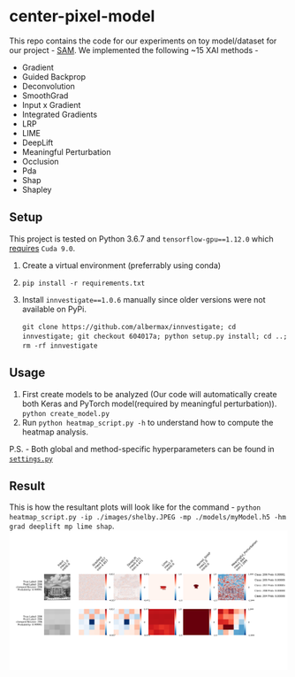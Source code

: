 # center-pixel-model

This repo contains the code for our experiments on toy model/dataset for our project - [SAM](https://anhnguyen.me/project/sam/ "SAM").
We implemented the following ~15 XAI methods - 
- Gradient
- Guided Backprop
- Deconvolution
- SmoothGrad
- Input x Gradient
- Integrated Gradients
- LRP
- LIME
- DeepLift
- Meaningful Perturbation
- Occlusion
- Pda
- Shap
- Shapley


## Setup
This project is tested on Python 3.6.7 and `tensorflow-gpu==1.12.0` which [requires](https://www.tensorflow.org/install/source) `Cuda 9.0`.
1. Create a virtual environment (preferrably using conda)
2. `pip install -r requirements.txt`
3. Install `innvestigate==1.0.6` manually since older versions were not available on PyPi. 

    ```git clone https://github.com/albermax/innvestigate; cd innvestigate; git checkout 604017a; python setup.py install; cd ..; rm -rf innvestigate```


## Usage

1. First create models to be analyzed (Our code will automatically create both Keras and PyTorch model(required by meaningful perturbation)).
`python create_model.py`
2. Run `python heatmap_script.py -h` to understand how to compute the heatmap analysis. 

P.S. - Both global and method-specific hyperparameters can be found in [`settings.py`](settings.py) 


## Result
This is how the resultant plots will look like for the command - `python heatmap_script.py -ip ./images/shelby.JPEG -mp ./models/myModel.h5 -hm grad deeplift mp lime shap`. 
![alt text](/results/exp1.png?raw=true "Sample Output")

